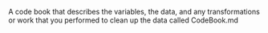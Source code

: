 A code book that describes the variables, the data, and any transformations or work that you performed to clean up the data called CodeBook.md

